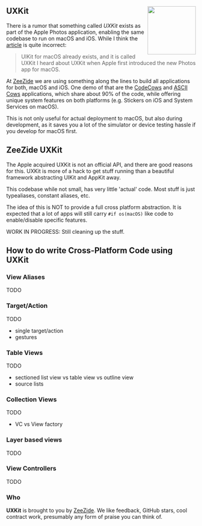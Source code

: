 <h2>UXKit
<img src="http://zeezide.com/img/UXKitIcon1024.png"
  align="right" width="128" height="128" />
</h2>

There is a rumor that something called *UXKit* exists as part of the Apple Photos
application,
enabling the same codebase to run on macOS and iOS.
While I think the
[article](https://medium.com/@guilhermerambo/why-uikit-for-macos-is-important-ff4e74a82cf0)
is quite incorrect:

> UIKit for macOS already exists, and it is called UXKit
> I heard about UXKit when Apple first introduced the new Photos app for macOS.

At [ZeeZide](http://www.zeezide.de/) we are using something along the lines to build
all applications for both, macOS and iOS.
One demo of that are the
[CodeCows](http://zeezide.com/en/products/codecows/index.html)
and
[ASCII Cows](http://zeezide.com/en/products/asciicows/index.html)
applications, which share about 90% of the code, while offering unique system features
on both platforms (e.g. Stickers on iOS and System Services on macOS).

This is not only useful for actual deployment to macOS, but also during development,
as it saves you a lot of the simulator or device testing hassle if you develop for macOS first.

## ZeeZide UXKit

The Apple acquired UXKit is not an official API, and there are good reasons for this.
UXKit is more of a hack to get stuff running than a beautiful framework abstracting
UIKit and AppKit away.

This codebase while not small, has very little 'actual' code.
Most stuff is just typealiases, constant aliases, etc.

The idea of this is NOT to provide a full cross platform abstraction.
It is expected that a lot of apps will still carry `#if os(macOS)` like code to enable/disable
specific features.

WORK IN PROGRESS: Still cleaning up the stuff.

## How to do write Cross-Platform Code using UXKit

### View Aliases

TODO

### Target/Action

TODO
- single target/action
- gestures

### Table Views

TODO
- sectioned list view vs table view vs outline view
- source lists

### Collection Views

TODO
- VC vs View factory

### Layer based views

TODO

### View Controllers

TODO

### Who

**UXKit** is brought to you by
[ZeeZide](http://zeezide.de).
We like feedback, GitHub stars, cool contract work,
presumably any form of praise you can think of.

